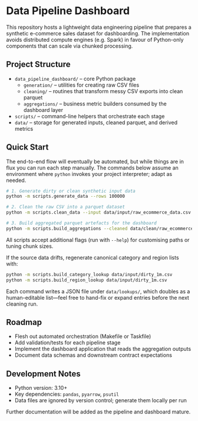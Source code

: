 # Data Pipeline Dashboard

This repository hosts a lightweight data engineering pipeline that prepares a
synthetic e-commerce sales dataset for dashboarding. The implementation avoids
distributed compute engines (e.g. Spark) in favour of Python-only components
that can scale via chunked processing.

## Project Structure

- `data_pipeline_dashboard/` – core Python package
  - `generation/` – utilities for creating raw CSV files
  - `cleaning/` – routines that transform messy CSV exports into clean parquet
  - `aggregations/` – business metric builders consumed by the dashboard layer
- `scripts/` – command-line helpers that orchestrate each stage
- `data/` – storage for generated inputs, cleaned parquet, and derived metrics

## Quick Start

The end-to-end flow will eventually be automated, but while things are in flux
you can run each step manually. The commands below assume an environment where
`python` invokes your project interpreter; adapt as needed.

```bash
# 1. Generate dirty or clean synthetic input data
python -m scripts.generate_data --rows 100000

# 2. Clean the raw CSV into a parquet dataset
python -m scripts.clean_data --input data/input/raw_ecommerce_data.csv

# 3. Build aggregated parquet artefacts for the dashboard
python -m scripts.build_aggregations --cleaned data/clean/raw_ecommerce_data_clean.parquet
```

All scripts accept additional flags (run with `--help`) for customising paths
or tuning chunk sizes.

If the source data drifts, regenerate canonical category and region lists with:

```bash
python -m scripts.build_category_lookup data/input/dirty_1m.csv
python -m scripts.build_region_lookup data/input/dirty_1m.csv
```

Each command writes a JSON file under `data/lookups/`, which doubles as a
human-editable list—feel free to hand-fix or expand entries before the next
cleaning run.

## Roadmap

- Flesh out automated orchestration (Makefile or Taskfile)
- Add validation/tests for each pipeline stage
- Implement the dashboard application that reads the aggregation outputs
- Document data schemas and downstream contract expectations

## Development Notes

- Python version: 3.10+
- Key dependencies: `pandas`, `pyarrow`, `psutil`
- Data files are ignored by version control; generate them locally per run

Further documentation will be added as the pipeline and dashboard mature.
